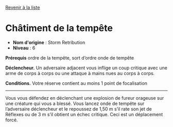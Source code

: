 [Revenir à la liste](..)

# Châtiment de la tempête

 * **Nom d'origine** : Storm Retribution
 * **Niveau** : 6


<p><strong>Prérequis</strong> ordre de la tempête, sort d’ordre onde de tempête</p>
<p><strong>Déclencheur.</strong> Un adversaire adjacent vous inflige un coup critique avec une arme de corps à corps ou une attaque à mains nues au corps à corps.</p>
<p><strong>Conditions.</strong> Votre réserve contient au moins 1 point de focalisation</p>
<hr>
<p>Vous vous défendez en déclenchant une explosion de fureur orageuse sur une créature qui vous a blessé. Vous lancez onde de tempête sur l’adversaire déclencheur et le repoussez de 1,50 m s’il rate son jet de Réflexes ou de 3 m s’il obtient un échec critique. Ceci est un déplacement forcé.</p>